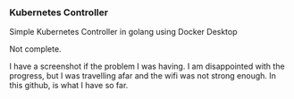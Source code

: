 ### Kubernetes Controller

Simple Kubernetes Controller in golang using Docker Desktop

Not complete.

I have a screenshot if the problem I was having.
I am disappointed with the progress, but I was travelling afar and the wifi was not strong enough. 
In this github, is what I have so far.

